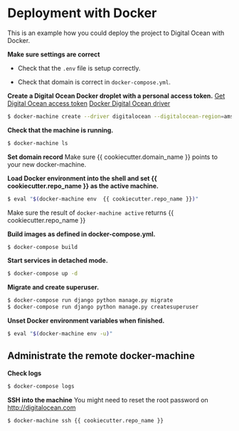 # Deployment with Docker
This is an example how you could deploy the project to Digital Ocean with Docker.

__Make sure settings are correct__

* Check that the `.env` file is setup correctly.

* Check that domain is correct in `docker-compose.yml`.

__Create a Digital Ocean Docker droplet with a personal access token.__
[Get Digital Ocean access token](https://www.digitalocean.com/community/tutorials/how-to-use-the-digitalocean-api-v2)
[Docker Digital Ocean driver](https://docs.docker.com/machine/drivers/digital-ocean/)
```sh
$ docker-machine create --driver digitalocean --digitalocean-region=ams2 --digitalocean-access-token=ACCESS_TOKEN {{ cookiecutter.repo_name }}
```

__Check that the machine is running.__
```sh
$ docker-machine ls
```

__Set domain record__
Make sure {{ cookiecutter.domain_name }} points to your new docker-machine.

__Load Docker environment into the shell and set {{ cookiecutter.repo_name }} as the active machine.__
```sh
$ eval "$(docker-machine env  {{ cookiecutter.repo_name }})"
```

Make sure the result of `docker-machine active` returns {{ cookiecutter.repo_name }}

__Build images as defined in docker-compose.yml.__
```sh
$ docker-compose build
```

__Start services in detached mode.__
```sh
$ docker-compose up -d
```

__Migrate and create superuser.__
```sh
$ docker-compose run django python manage.py migrate
$ docker-compose run django python manage.py createsuperuser
```

__Unset Docker environment variables when finished.__
```sh
$ eval "$(docker-machine env -u)"
```

## Administrate the remote docker-machine
__Check logs__
```sh
$ docker-compose logs
```

__SSH into the machine__
You might need to reset the root password on http://digitalocean.com
```sh
$ docker-machine ssh {{ cookiecutter.repo_name }}
```
